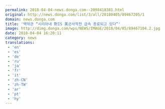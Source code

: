 ```yaml
---
permalink: 2018-04-04-news.donga.com--2098418381.html
original: http://news.donga.com/list/3/all/20180405/89467205/1
domain: news.donga.com
title: '백악관 “시리아내 對IS 美군사작전 급속 종료되고 있다”'
image: http://dimg.donga.com/wps/NEWS/IMAGE/2018/04/05/89467104.2.jpg
date: 2018-04-04 16:20:11
category: news
translations: 
 - 'en'
 - 'es'
 - 'de'
 - 'ru'
 - 'ja'
 - 'fr'
 - 'it'
 - 'zh-CN'
 - 'zh-TW'
 - 'ar'
 - 'pt'
 - 'hy'
---
```


